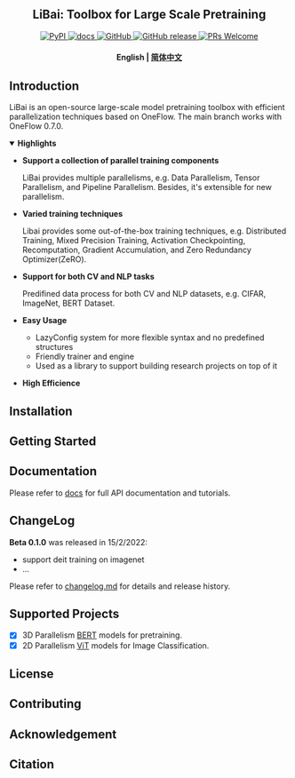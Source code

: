 <!-- 配图 -->

<h2 align="center">LiBai: Toolbox for Large Scale Pretraining</h2>
<p align="center">
    <a href="https://pypi.org/project/LiBai/">
        <img alt="PyPI" src="https://img.shields.io/pypi/v/libai">
    </a>
    <a href="https://libai.readthedocs.io/en/latest/index.html">
        <img alt="docs" src="https://img.shields.io/badge/docs-latest-blue">
    </a>
    <a href="https://github.com/Oneflow-Inc/libai/blob/master/LICENSE">
        <img alt="GitHub" src="https://img.shields.io/github/license/Oneflow-Inc/libai.svg?color=blue">
    </a>
    <a href="https://github.com/Oneflow-Inc/libai/releases">
        <img alt="GitHub release" src="https://img.shields.io/github/release/Oneflow-Inc/libai.svg">
    </a>
    <a href="https://github.com/Oneflow-Inc/libai/issues">
        <img alt="PRs Welcome" src="https://img.shields.io/badge/PRs-welcome-pink.svg">
    </a>
</p>

<h4 align="center">
    <p>
        <b>English</b> |
        <a href="">简体中文</a>
    <p>
</h4>


## Introduction
LiBai is an open-source large-scale model pretraining toolbox with efficient parallelization techniques based on OneFlow. The main branch works with OneFlow 0.7.0.

<details open>
<summary> <b> Highlights </b> </summary>

- **Support a collection of parallel training components**

    LiBai provides multiple parallelisms, e.g. Data Parallelism, Tensor Parallelism, and Pipeline Parallelism. Besides, it's extensible for new parallelism.

- **Varied training techniques**

    Libai provides some out-of-the-box training techniques, e.g. Distributed Training, Mixed Precision Training, Activation Checkpointing, Recomputation, Gradient Accumulation, and Zero Redundancy Optimizer(ZeRO).

- **Support for both CV and NLP tasks**

    Predifined data process for both CV and NLP datasets, e.g. CIFAR, ImageNet, BERT Dataset.

- **Easy Usage**

    - LazyConfig system for more flexible syntax and no predefined structures 
    - Friendly trainer and engine
    - Used as a library to support building research projects on top of it

- **High Efficience**

</details>

## Installation


## Getting Started


## Documentation
Please refer to [docs](https://libai.readthedocs.io/en/latest/index.html) for full API documentation and tutorials.

## ChangeLog

**Beta 0.1.0** was released in 15/2/2022:
- support deit training on imagenet
- ...

Please refer to [changelog.md]() for details and release history.

## Supported Projects
- [x] 3D Parallelism [BERT](https://arxiv.org/abs/1810.04805) models for pretraining.
- [x] 2D Parallelism [ViT](https://arxiv.org/abs/2010.11929) models for Image Classification.

## License

## Contributing

## Acknowledgement

## Citation